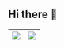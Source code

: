## Hi there 👋

| <img align="center" src="https://github-readme-stats.vercel.app/api?username=plylrnsdy&show_icons=true&include_all_commits=true&theme=default&hide_border=true"/> | <img align="center" src="https://github-readme-stats.vercel.app/api/top-langs/?username=plylrnsdy&theme=donut&hide_border=true" /> |
| ------------- | ------------- |